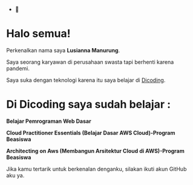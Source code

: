 - 👋 
# Halo semua! 

Perkenalkan nama saya **Lusianna Manurung**.

Saya seorang karyawan di perusahaan swasta tapi berhenti karena pandemi.

Saya suka dengan teknologi karena itu saya belajar di [Dicoding](https://www.dicoding.com/).

Di Dicoding saya sudah belajar :
==
**Belajar Pemrograman Web Dasar**  

**Cloud Practitioner Essentials (Belajar Dasar AWS Cloud)-Program Beasiswa**

**Architecting on Aws (Membangun Arsitektur Cloud di AWS)-Program Beasiswa**

Jika kamu tertarik untuk berkenalan denganku, silakan ikuti akun GitHub aku ya.

<!---
greth7580/greth7580 is a ✨ special ✨ repository because its `README.md` (this file) appears on your GitHub profile.
You can click the Preview link to take a look at your changes.
--->
